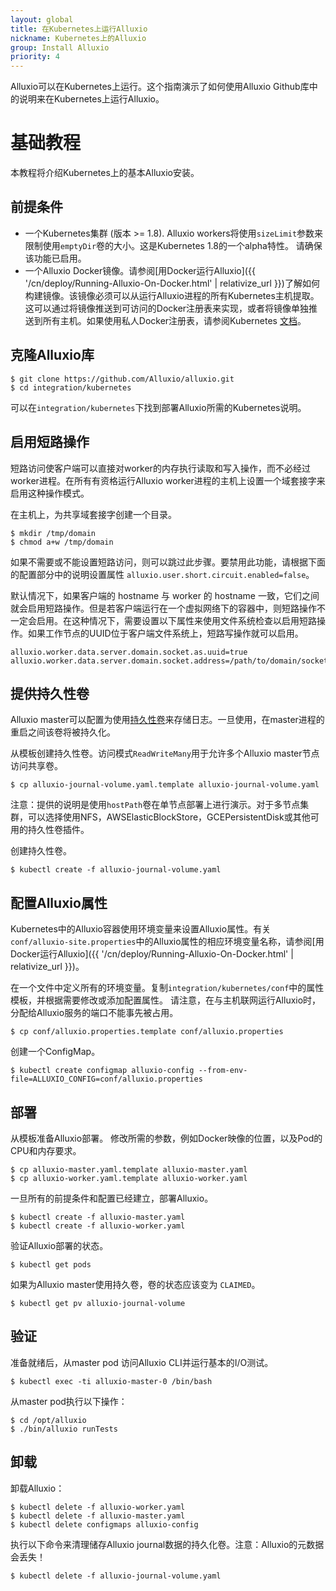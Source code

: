 ```yaml
---
layout: global
title: 在Kubernetes上运行Alluxio
nickname: Kubernetes上的Alluxio
group: Install Alluxio
priority: 4
---
```


Alluxio可以在Kubernetes上运行。这个指南演示了如何使用Alluxio Github库中的说明来在Kubernetes上运行Alluxio。

# 基础教程

本教程将介绍Kubernetes上的基本Alluxio安装。

## 前提条件

- 一个Kubernetes集群 (版本 >= 1.8). Alluxio workers将使用`sizeLimit`参数来限制使用`emptyDir`卷的大小。这是Kubernetes 1.8的一个alpha特性。
请确保该功能已启用。
- 一个Alluxio Docker镜像。请参阅[用Docker运行Alluxio]({{ '/cn/deploy/Running-Alluxio-On-Docker.html' | relativize_url }})了解如何构建镜像。该镜像必须可以从运行Alluxio进程的所有Kubernetes主机提取。这可以通过将镜像推送到可访问的Docker注册表来实现，或者将镜像单独推送到所有主机。如果使用私人Docker注册表，请参阅Kubernetes [文档](https://kubernetes.io/docs/tasks/configure-pod-container/pull-image-private-registry/)。

## 克隆Alluxio库

```console
$ git clone https://github.com/Alluxio/alluxio.git
$ cd integration/kubernetes
```

可以在`integration/kubernetes`下找到部署Alluxio所需的Kubernetes说明。

## 启用短路操作

短路访问使客户端可以直接对worker的内存执行读取和写入操作，而不必经过worker进程。在所有有资格运行Alluxio worker进程的主机上设置一个域套接字来启用这种操作模式。

在主机上，为共享域套接字创建一个目录。
```console
$ mkdir /tmp/domain
$ chmod a+w /tmp/domain
```

如果不需要或不能设置短路访问，则可以跳过此步骤。要禁用此功能，请根据下面的配置部分中的说明设置属性 `alluxio.user.short.circuit.enabled=false`。

默认情况下，如果客户端的 hostname 与 worker 的 hostname 一致，它们之间就会启用短路操作。但是若客户端运行在一个虚拟网络下的容器中，则短路操作不一定会启用。在这种情况下，需要设置以下属性来使用文件系统检查以启用短路操作。如果工作节点的UUID位于客户端文件系统上，短路写操作就可以启用。

```properties
alluxio.worker.data.server.domain.socket.as.uuid=true
alluxio.worker.data.server.domain.socket.address=/path/to/domain/socket/directory
```

## 提供持久性卷

Alluxio master可以配置为使用[持久性卷](https://kubernetes.io/docs/concepts/storage/persistent-volumes/)来存储日志。一旦使用，在master进程的重启之间该卷将被持久化。

从模板创建持久性卷。访问模式`ReadWriteMany`用于允许多个Alluxio master节点访问共享卷。
```console
$ cp alluxio-journal-volume.yaml.template alluxio-journal-volume.yaml
```

注意：提供的说明是使用`hostPath`卷在单节点部署上进行演示。对于多节点集群，可以选择使用NFS，AWSElasticBlockStore，GCEPersistentDisk或其他可用的持久性卷插件。

创建持久性卷。
```console
$ kubectl create -f alluxio-journal-volume.yaml
```

## 配置Alluxio属性
Kubernetes中的Alluxio容器使用环境变量来设置Alluxio属性。有关`conf/alluxio-site.properties`中的Alluxio属性的相应环境变量名称，请参阅[用Docker运行Alluxio]({{ '/cn/deploy/Running-Alluxio-On-Docker.html' | relativize_url }})。

在一个文件中定义所有的环境变量。复制`integration/kubernetes/conf`中的属性模板，并根据需要修改或添加配置属性。
请注意，在与主机联网运行Alluxio时，分配给Alluxio服务的端口不能事先被占用。
```console
$ cp conf/alluxio.properties.template conf/alluxio.properties
```

创建一个ConfigMap。
```console
$ kubectl create configmap alluxio-config --from-env-file=ALLUXIO_CONFIG=conf/alluxio.properties
```

## 部署

从模板准备Alluxio部署。 修改所需的参数，例如Docker映像的位置，以及Pod的CPU和内存要求。
```console
$ cp alluxio-master.yaml.template alluxio-master.yaml
$ cp alluxio-worker.yaml.template alluxio-worker.yaml
```

一旦所有的前提条件和配置已经建立，部署Alluxio。
```console
$ kubectl create -f alluxio-master.yaml
$ kubectl create -f alluxio-worker.yaml
```

验证Alluxio部署的状态。
```console
$ kubectl get pods
```

如果为Alluxio master使用持久卷，卷的状态应该变为 `CLAIMED`。
```console
$ kubectl get pv alluxio-journal-volume
```

## 验证

准备就绪后，从master pod 访问Alluxio CLI并运行基本的I/O测试。
```console
$ kubectl exec -ti alluxio-master-0 /bin/bash
```

从master pod执行以下操作：
```console
$ cd /opt/alluxio
$ ./bin/alluxio runTests
```

## 卸载

卸载Alluxio：
```console
$ kubectl delete -f alluxio-worker.yaml
$ kubectl delete -f alluxio-master.yaml
$ kubectl delete configmaps alluxio-config
```

执行以下命令来清理储存Alluxio journal数据的持久化卷。注意：Alluxio的元数据会丢失！
```console
$ kubectl delete -f alluxio-journal-volume.yaml
```